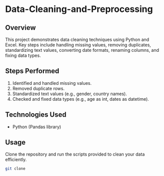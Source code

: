 # Data-Cleaning-and-Preprocessing
## Overview
This project demonstrates data cleaning techniques using Python and Excel. Key steps include handling missing values, removing duplicates, standardizing text values, converting date formats, renaming columns, and fixing data types.

## Steps Performed
1. Identified and handled missing values.
2. Removed duplicate rows.
3. Standardized text values (e.g., gender, country names).
4. Checked and fixed data types (e.g., age as int, dates as datetime).

## Technologies Used
- Python (Pandas library)
## Usage
Clone the repository and run the scripts provided to clean your data efficiently.

```bash
git clone 
